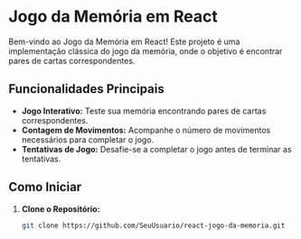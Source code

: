 # Jogo da Memória em React

Bem-vindo ao Jogo da Memória em React! Este projeto é uma implementação clássica do jogo da memória, onde o objetivo é encontrar pares de cartas correspondentes.

## Funcionalidades Principais

- **Jogo Interativo:** Teste sua memória encontrando pares de cartas correspondentes.
- **Contagem de Movimentos:** Acompanhe o número de movimentos necessários para completar o jogo.
- **Tentativas de Jogo:** Desafie-se a completar o jogo antes de terminar as tentativas.

## Como Iniciar

1. **Clone o Repositório:**
   ```bash
   git clone https://github.com/SeuUsuario/react-jogo-da-memoria.git
